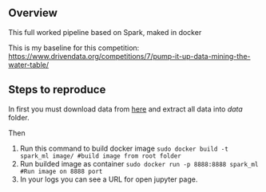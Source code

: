 ## Overview

This full worked pipeline based on Spark, maked in docker

This is my baseline for this competition: https://www.drivendata.org/competitions/7/pump-it-up-data-mining-the-water-table/

## Steps to reproduce

In first you must download data from [here](https://drive.google.com/open?id=1S5U_KWq_1krY66az11lxz166pEQmIbxm) and extract all data into *data* folder.

Then

1. Run this command to build docker image `sudo docker build -t spark_ml image/ #build image from root folder`
2. Run builded image as container `sudo docker run -p 8888:8888 spark_ml #Run image on 8888 port`
3. In your logs you can see a URL for open jupyter page.

